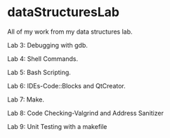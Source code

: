 # dataStructuresLab
All of my work from my data structures lab.

Lab 3: Debugging with gdb.

Lab 4: Shell Commands.

Lab 5: Bash Scripting. 

Lab 6: IDEs-Code::Blocks and QtCreator.

Lab 7: Make.

Lab 8: Code Checking-Valgrind and Address Sanitizer  

Lab 9: Unit Testing with a makefile
